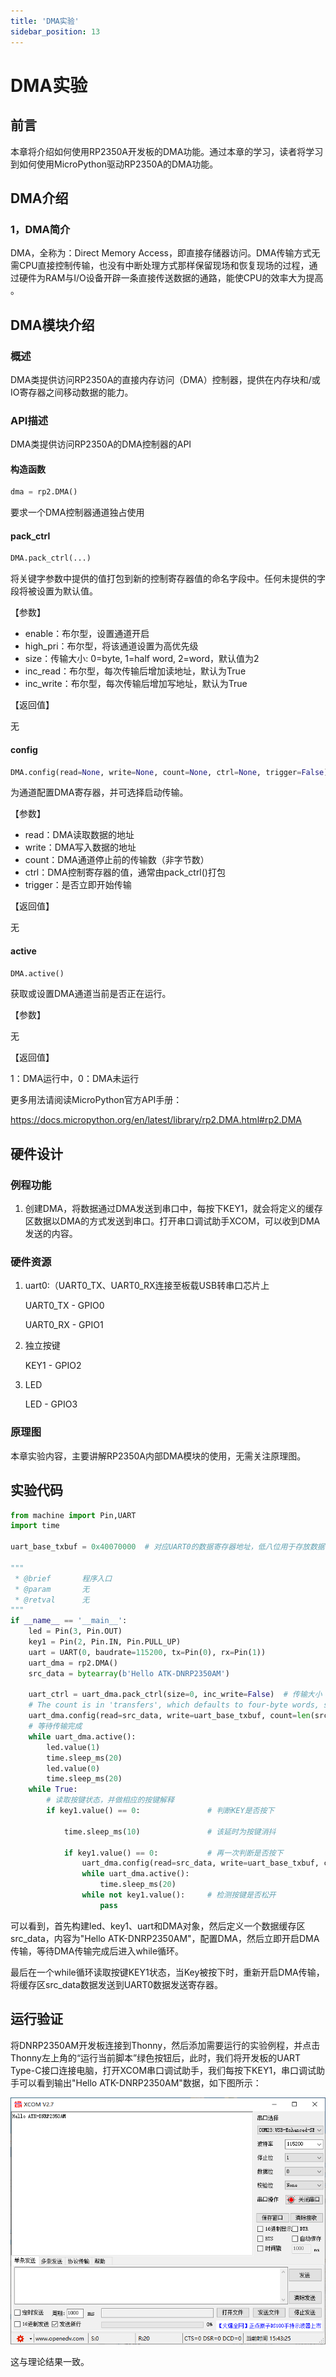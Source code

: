 ```yaml
---
title: 'DMA实验'
sidebar_position: 13
---
```


# DMA实验

## 前言

本章将介绍如何使用RP2350A开发板的DMA功能。通过本章的学习，读者将学习到如何使用MicroPython驱动RP2350A的DMA功能。

## DMA介绍

### 1，DMA简介

DMA，全称为：Direct Memory Access，即直接存储器访问。DMA传输方式无需CPU直接控制传输，也没有中断处理方式那样保留现场和恢复现场的过程，通过硬件为RAM与I/O设备开辟一条直接传送数据的通路，能使CPU的效率大为提高 。

## DMA模块介绍

### 概述

DMA类提供访问RP2350A的直接内存访问（DMA）控制器，提供在内存块和/或IO寄存器之间移动数据的能力。

### API描述

DMA类提供访问RP2350A的DMA控制器的API

#### 构造函数

```python
dma = rp2.DMA()
```

要求一个DMA控制器通道独占使用

#### pack_ctrl

```python
DMA.pack_ctrl(...)
```

将关键字参数中提供的值打包到新的控制寄存器值的命名字段中。任何未提供的字段将被设置为默认值。

【参数】

- enable：布尔型，设置通道开启
- high_pri：布尔型，将该通道设置为高优先级
- size：传输大小: 0=byte, 1=half word, 2=word，默认值为2
- inc_read：布尔型，每次传输后增加读地址，默认为True
- inc_write：布尔型，每次传输后增加写地址，默认为True

【返回值】

无

#### config

```python
DMA.config(read=None, write=None, count=None, ctrl=None, trigger=False)
```

为通道配置DMA寄存器，并可选择启动传输。

【参数】

- read：DMA读取数据的地址
- write：DMA写入数据的地址
- count：DMA通道停止前的传输数（非字节数）
- ctrl：DMA控制寄存器的值，通常由pack_ctrl()打包
- trigger：是否立即开始传输

【返回值】

无

#### active

```python
DMA.active()
```

获取或设置DMA通道当前是否正在运行。

【参数】

无

【返回值】

1：DMA运行中，0：DMA未运行

更多用法请阅读MicroPython官方API手册：

https://docs.micropython.org/en/latest/library/rp2.DMA.html#rp2.DMA

## 硬件设计

### 例程功能

1. 创建DMA，将数据通过DMA发送到串口中，每按下KEY1，就会将定义的缓存区数据以DMA的方式发送到串口。打开串口调试助手XCOM，可以收到DMA发送的内容。

### 硬件资源

1. uart0:（UART0_TX、UART0_RX连接至板载USB转串口芯片上

     UART0_TX - GPIO0

     UART0_RX - GPIO1

2. 独立按键

   KEY1 - GPIO2

3. LED

   LED - GPIO3

### 原理图

本章实验内容，主要讲解RP2350A内部DMA模块的使用，无需关注原理图。

##  实验代码

``` python
from machine import Pin,UART
import time

uart_base_txbuf = 0x40070000  # 对应UART0的数据寄存器地址，低八位用于存放数据

"""
 * @brief       程序入口
 * @param       无
 * @retval      无
"""
if __name__ == '__main__':
    led = Pin(3, Pin.OUT)
    key1 = Pin(2, Pin.IN, Pin.PULL_UP)
    uart = UART(0, baudrate=115200, tx=Pin(0), rx=Pin(1))
    uart_dma = rp2.DMA()
    src_data = bytearray(b'Hello ATK-DNRP2350AM')

    uart_ctrl = uart_dma.pack_ctrl(size=0, inc_write=False)  # 传输大小：字节，写入地址不递增
    # The count is in 'transfers', which defaults to four-byte words, so divide length by 4
    uart_dma.config(read=src_data, write=uart_base_txbuf, count=len(src_data), ctrl=uart_ctrl, trigger=True)
    # 等待传输完成
    while uart_dma.active():
        led.value(1)
        time.sleep_ms(20)
        led.value(0)
        time.sleep_ms(20)
    while True:
        # 读取按键状态，并做相应的按键解释
        if key1.value() == 0:               # 判断KEY是否按下
            
            time.sleep_ms(10)               # 该延时为按键消抖
            
            if key1.value() == 0:           # 再一次判断是否按下
                uart_dma.config(read=src_data, write=uart_base_txbuf, count=len(src_data), ctrl=uart_ctrl, trigger=True)
                while uart_dma.active():
                    time.sleep_ms(20)
                while not key1.value():     # 检测按键是否松开
                    pass
```

可以看到，首先构建led、key1、uart和DMA对象，然后定义一个数据缓存区src_data，内容为"Hello ATK-DNRP2350AM"，配置DMA，然后立即开启DMA传输，等待DMA传输完成后进入while循环。

最后在一个while循环读取按键KEY1状态，当Key被按下时，重新开启DMA传输，将缓存区src_data数据发送到UART0数据发送寄存器。

## 运行验证

将DNRP2350AM开发板连接到Thonny，然后添加需要运行的实验例程，并点击Thonny左上角的“运行当前脚本”绿色按钮后，此时，我们将开发板的UART Type-C接口连接电脑，打开XCOM串口调试助手，我们每按下KEY1，串口调试助手可以看到输出"Hello ATK-DNRP2350AM"数据，如下图所示：

![01](./img/22.png)

这与理论结果一致。

